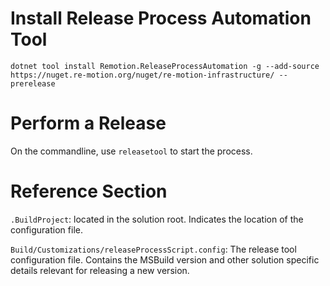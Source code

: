 # Install Release Process Automation Tool

`dotnet tool install Remotion.ReleaseProcessAutomation -g --add-source https://nuget.re-motion.org/nuget/re-motion-infrastructure/ --prerelease`

# Perform a Release

On the commandline, use `releasetool` to start the process.

# Reference Section

`.BuildProject`: located in the solution root. Indicates the location of the configuration file.

`Build/Customizations/releaseProcessScript.config`: The release tool configuration file.
Contains the MSBuild version and other solution specific details relevant for releasing a new version.